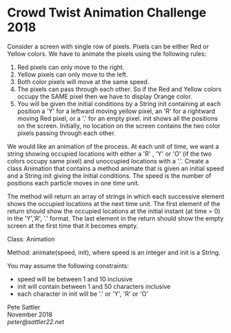 # Crowd Twist Animation Challenge 2018

Consider a screen with single row of pixels. Pixels can be either Red or Yellow colors. We have to animate the pixels using the following rules:

1. Red pixels can only move to the right.
2. Yellow pixels can only move to the left.
3. Both color pixels will move at the same speed.
4. The pixels can pass through each other. So if the Red and Yellow colors occupy the SAME pixel then we have to display Orange color.
5. You will be given the initial conditions by a String init containing at each position a 'Y' for a leftward moving yellow pixel, an 'R' for a rightward
moving Red pixel, or a '.' for an empty pixel. init shows all the positions on the screen. Initially, no location on the screen contains the two color
pixels passing through each other.

We would like an animation of the process. At each unit of time, we want a string showing occupied locations with either a 'R' , 'Y' or 'O' (if the two
colors occupy same pixel) and unoccupied locations with a '.'. Create a class Animation that contains a method animate that is given an initial
speed and a String init giving the initial conditions. The speed is the number of positions each particle moves in one time unit.

The method will return an array of strings in which each successive element shows the occupied locations at the next time unit. The first element
of the return should show the occupied locations at the initial instant (at time = 0) in the 'Y','R', '.' format. The last element in the return should
show the empty screen at the first time that it becomes empty.

Class: Animation

Method: animate(speed, init), where speed is an integer and init is a String.

You may assume the following constraints:
- speed will be between 1 and 10 inclusive
- init will contain between 1 and 50 characters inclusive
- each character in init will be '.' or 'Y', 'R' or 'O'

Pete Sattler  
November 2018  
_peter@sattler22.net_
